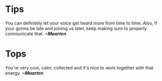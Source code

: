 # Tips
You can definitely let your voice get heard more from time to time. Also, if your gonna be late and joining us later, keep making sure to properly communicate that. ***~Maarten***

# Tops
You're very cool, calm, collected and it's nice to work together with that energy. ***~Maarten***
